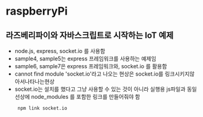 # raspberryPi

## 라즈베리파이와 자바스크립트로 시작하는 IoT 예제

* node.js, express, socket.io 를 사용함  
* sample4, sample5는 express 프레임워크를 사용하는 예제임  
* sample6, sample7은 express 프레임워크와, socket.io 를 활용함  
* cannot find module 'socket.io'라고 나오는 현상은 socket.io를 링크시키지않아서나타나는현상  
* socket.io는 설치를 했다고 그냥 사용할 수 있는 것이 아니라 실행용 js파일과 동일선상에 node_modules 를 포함한 링크를 만들어줘야 함  
  <pre><code> npm link socket.io  </code></pre>
